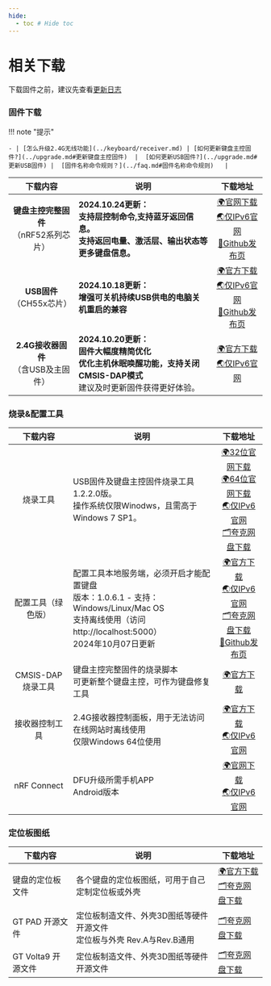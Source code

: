 ```yaml
---
hide:
  - toc # Hide toc
---
```


相关下载
==========

下载固件之前，建议先查看[更新日志](../changelog.md)

### 固件下载

!!! note "提示"

    - | [怎么升级2.4G无线功能](../keyboard/receiver.md) | [如何更新键盘主控固件?](../upgrade.md#更新键盘主控固件)  |  [如何更新USB固件?](../upgrade.md#更新USB固件) |  [固件名称命令规则？](../faq.md#固件名称命令规则)   |  

| 下载内容   | 说明  | 下载地址 |
| :------------:|  ------------| :------------: |
| <b> 键盘主控完整固件</b> <br>（nRF52系列芯片）|  <b>2024.10.24更新：<br> 支持层控制命令,支持蓝牙返回信息。 <br> 支持返回电量、激活层、输出状态等更多键盘信息。</b>  | <a href="https://down.glab.online:5550/Glab3.1/" class="button">🌍官网下载</a> <br> <a href="http://down6.glab.online:5550/Glab3.1/" class="button">🌏仅IPv6官网</a> <br><a href="https://github.com/genokolar/nrf52-keyboard/releases" class="button">🧱Github发布页</a>|
| <b>USB固件</b><br>（CH55x芯片） | <b>2024.10.18更新：<br> 增强可关机持续USB供电的电脑关机重启的兼容 </b>  |<a href="https://down.glab.online:5550/ch554" class="button">🌍官方下载</a> <br> <a href="http://down6.glab.online:5550/ch554" class="button">🌏仅IPv6官网 </a> <br><a href="https://github.com/genokolar/nrf52-keyboard/releases/" class="button">🧱Github发布页</a>|
| <b>2.4G接收器固件</b><br>（含USB及主固件） | <b>2024.10.20更新：<br>固件大幅度精简优化 <br>优化主机休眠唤醒功能，支持关闭CMSIS-DAP模式 </b> <br> 建议及时更新固件获得更好体验。 |<a href="https://down.glab.online:5550/receiver" class="button">🌍官方下载</a> <br> <a href="http://down6.glab.online:5550/receiver" class="button">🌏仅IPv6官网</a>|



###  烧录&配置工具

| 下载内容   | 说明  | 下载地址 |
| :------------:|  ------------| :------------: |
| 烧录工具 | USB固件及键盘主控固件烧录工具1.2.2.0版。<br>操作系统仅限Winodws，且需高于Windows 7 SP1。 | <a href="https://down.glab.online:5550/wch_nrf_burner_setup_1.2.2.0.exe" class="button">🌍32位官网下载</a><br><a href="https://down.glab.online:5550/wch_nrf_burner_setup_1.2.2.0_x64.exe" class="button">🌍64位官网下载</a><br><a href="http://down6.glab.online:5550/wch_nrf_burner_setup_1.2.2.0.exe" class="button">🌏仅IPv6官网</a><br><a href="https://pan.quark.cn/s/f522c75494dc" class="button">🗂️夸克网盘下载</a> |
| 配置工具（绿色版） | 配置工具本地服务端，必须开启才能配置键盘<br>版本：1.0.6.1 - 支持：Windows/Linux/Mac OS<br>支持离线使用（访问http://localhost:5000）<br> 2024年10月07日更新 | <a href="https://down.glab.online:5550/lkb-configurator" class="button">🌍官方下载</a><br><a href="http://down6.glab.online:5550/lkb-configurator" class="button">🌏仅IPv6官网</a><br><a href="https://pan.quark.cn/s/19130cbaec72" class="button">🗂️夸克网盘下载</a><br><a href="https://github.com/Lotlab/lkb-configurator/releases" class="button">🧱Github发布页</a> |
| CMSIS-DAP烧录工具 | 键盘主控完整固件的烧录脚本<br> 可更新整个键盘主控，可作为键盘修复工具| <a href="https://down.glab.online:5550/Glab3.1/cmsis.php" class="button" title="可直接刷写固件的刷写包">🌍官方下载</a> |
| 接收器控制工具 | 2.4G接收器控制面板，用于无法访问在线网站时离线使用<br>仅限Windows 64位使用 |<a href="https://down.glab.online:5550/receiver//ControlPanel 1.0.1.exe" class="button">🌍官方下载</a><br><a href="http://down6.glab.online:5550/receiver//ControlPanel 1.0.1.exe" class="button">🌏仅IPv6官网</a>|
| nRF Connect | DFU升级所需手机APP<br>Android版本 |<a href="https://down.glab.online:5550/nRF.Connect.4.26.0.apk" class="button">🌍官网下载</a><br><a href="http://down6.glab.online:5550/nRF.Connect.4.26.0.apk" class="button">🌏仅IPv6官网</a>|

### 定位板图纸

| 下载内容   | 说明  | 下载地址 |
| ------------|  ------------| ------------ |
| 键盘的定位板文件 | 各个键盘的定位板图纸，可用于自己定制定位板或外壳 |<a href="https://down.glab.online:5550/dxf" class="button">🌍官方下载</a> <br> <a href="https://pan.quark.cn/s/1d8c704f258b" class="button">🗂️夸克网盘下载</a>|
| GT PAD 开源文件 | 定位板制造文件、外壳3D图纸等硬件开源文件 <br> 定位板与外壳 Rev.A与Rev.B通用|<a href="https://pan.quark.cn/s/06f954c7961b" class="button">🗂️夸克网盘下载</a>|
| GT Volta9 开源文件 | 定位板制造文件、外壳3D图纸等硬件开源文件 | <a href="https://pan.quark.cn/s/1083e26f2c6f" class="button">🗂️夸克网盘下载</a>|

